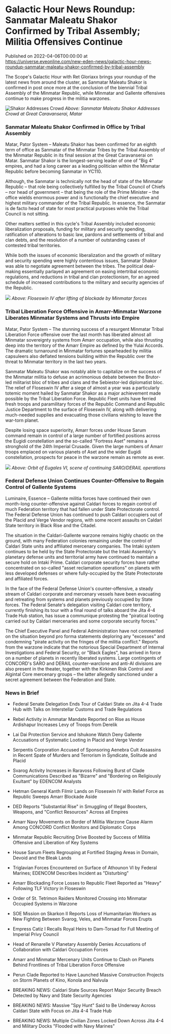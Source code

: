 # Galactic Hour News Roundup: Sanmatar Maleatu Shakor Confirmed by Tribal Assembly; Militia Offensives Continue 
Published on 2022-04-06T00:00:00 at https://universe.eveonline.com/new-eden-news/galactic-hour-news-roundup-sanmatar-maleatu-shakor-confirmed-by-tribal-assembly

The Scope's Galactic Hour with Ret Gloriaxx brings your roundup of the latest news from around the cluster, as Sanmatar Maleatu Shakor is confirmed in post once more at the conclusion of the biennial Tribal Assembly of the Minmatar Republic, while Minmatar and Gallente offensives continue to make progress in the militia warzones.

![Shakor Addresses Crowd](//images.ctfassets.net/1gqwxa4vbed9/7CL6U8afQF0BNwA70L8N5h/faac4634ad4c58663132ddd6ee681391/Shakor_Great_Caravanserai.png)
*Above: Sanmatar Maleatu Shakor Addresses Crowd at Great Caravanserai, Matar*

### Sanmatar Maleatu Shakor Confirmed in Office by Tribal Assembly

Matar, Pator System – Maleatu Shakor has been confirmed for an eighth term of office as Sanmatar of the Minmatar Tribes by the Tribal Assembly of the Minmatar Republic in its final session at the Great Caravanserai on Matar. Sanmatar Shakor is the longest-serving leader of one of "Big 4" empires, and had a long career as a leading politician within the Minmatar Republic before becoming Sanmatar in YC110.

Although, the Sanmatar is technically not the head of state of the Minmatar Republic – that role being collectively fulfilled by the Tribal Council of Chiefs – nor head of government – that being the role of the Prime Minister – the office wields enormous power and is functionally the chief executive and highest military commander of the Tribal Republic. In essence, the Sanmatar is de facto head of state for most practical purposes while the Tribal Council is not sitting.

Other matters settled in this cycle's Tribal Assembly included economic liberalization proposals, funding for military and security spending, ratification of alterations to basic law, pardons and settlements of tribal and clan debts, and the resolution of a number of outstanding cases of contested tribal territories. 

While both the issues of economic liberalization and the growth of military and security spending were highly contentious issues, Sanmatar Shakor was able to negotiate agreement between the tribes. The political deal-making essentially parlayed an agreement on easing intertribal economic regulations, and reductions in tribal and clan protectionism, for an agreed schedule of increased contributions to the military and security agencies of the Republic.

![](https://web.ccpgamescdn.com/fiction/eveonline/worldnews/images/floseswin_IV_orbit.png)
*Above: Floseswin IV after lifting of blockade by Minmatar forces*

### Tribal Liberation Force Offensive in Amarr-Minmatar Warzone Liberates Minmatar Systems and Thrusts into Empire

Matar, Pator System – The stunning success of a resurgent Minmatar Tribal Liberation Force offensive over the last month has liberated almost all Minmatar sovereignty systems from Amarr occupation, while also thrusting deep into the territory of the Amarr Empire as defined by the Yulai Accords. The dramatic turnaround in Minmatar fortunes spearheaded by militia capsuleers also deflated tensions building within the Republic over the threat to Minmatar territory in the last two years. 

Sanmatar Maleatu Shakor was notably able to capitalize on the success of the Minmatar militia to defuse an acrimonious debate between the Brutor-led militarist bloc of tribes and clans and the Sebiestor-led diplomatist bloc. The relief of Floseswin IV after a siege of almost a year was a particularly totemic moment hailed by Sanmatar Shakor as a major achievement made possible by the Tribal Liberation Force. Republic Fleet units have ferried fresh troops and paramilitary forces of the Republic Command and Republic Justice Department to the surface of Floseswin IV, along with delivering much-needed supplies and evacuating those civilians wishing to leave the war-torn planet.

Despite losing space superiority, Amarr forces under House Sarum command remain in control of a large number of fortified positions across the Eugidi constellation and the so-called "Fortress Aset" remains a stronghold of the 24th Imperial Crusade. Given the large numbers of Amarr troops emplaced on various planets of Aset and the wider Eugidi constellation, prospects for peace in the warzone remain as remote as ever.

![](https://web.ccpgamescdn.com/fiction/eveonline/worldnews/images/eugales_VI_orbit.png)
*Above: Orbit of Eugales VI, scene of continuing SARO/DERAIL operations*

### Federal Defense Union Continues Counter-Offensive to Regain Control of Gallente Systems

Luminaire, Essence – Gallente militia forces have continued their own month-long counter-offensive against Caldari forces to regain control of much Federation territory that had fallen under State Protectorate control. The Federal Defense Union has continued to push Caldari occupiers out of the Placid and Verge Vendor regions, with some recent assaults on Caldari State territory in Black Rise and the Citadel. 

The situation in the Caldari-Gallente warzone remains highly chaotic on the ground, with many Federation colonies remaining under the control of Caldari State units and affiliated mercenary companies. The Intaki system continues to be held by the State Protectorate but the Intaki Assembly's planetary defense units and territorial army have continued to maintain a secure hold on Intaki Prime. Caldari corporate security forces have rather concentrated on so-called "asset reclamation operations" on planets with less developed defenses or where fully-occupied by the State Protectorate and affiliated forces.

In the face of the Federal Defense Union's counter-offensive, a steady stream of Caldari corporate and mercenary vessels have been evacuating and retreating from systems and planets previously occupied by State forces. The Federal Senate's delegation visiting Caldari core territory, currently finishing its tour with a final round of talks aboard the Jita 4-4 Trade Hub station, has issue a communique protesting the "piratical looting carried out by Caldari mercenaries and some corporate security forces."

The Chief Executive Panel and Federal Administration have not commented on the situation beyond pro forma statements deploring any "excesses" and condemning "pirate activity on the fringes of the militia conflict." Reports from the warzone indicate that the notorious Special Department of Internal Investigations and Federal Security, or "Black Eagles", has arrived in force on a number of planets in recently liberated systems. Large contingents of CONCORD's SARO and DERAIL counter-warclone and anti-AI divisions are also present in the theater, together with the Kirkinen Risk Control and Algintal Core mercenary groups – the latter allegedly sanctioned under a secret agreement between the Federation and State.

### News in Brief

- Federal Senate Delegation Ends Tour of Caldari State on Jita 4-4 Trade Hub with Talks on Interstellar Customs and Trade Regulations

- Rebel Activity in Ammatar Mandate Reported on Rise as House Ardishapur Increases Levy of Troops from Derelik

- Lai Dai Protection Service and Ishukone Watch Deny Gallente Accusations of Systematic Looting in Placid and Verge Vendor

- Serpentis Corporation Accused of Sponsoring Aenebra Cult Assassins in Recent Spate of Murders and Terrorism in Syndicate, Solitude and Placid

- Svarog Activity Increases in Raravoss Following Burst of Clade Communications Described as "Bizarre" and "Bordering on Religiously Exultant" by EDENCOM Analysts

- Hetman General Kanth Filmir Lands on Floseswin IV with Relief Force as Republic Sweeps Amarr Blockade Aside

- DED Reports "Substantial Rise" in Smuggling of Illegal Boosters, Weapons, and "Conflict Resources" Across all Empires

- Amarr Navy Movements on Border of Militia Warzone Cause Alarm Among CONCORD Conflict Monitors and Diplomatic Corps

- Minmatar Republic Recruiting Drive Boosted by Success of Militia Offensive and Liberation of Key Systems

- House Sarum Fleets Regrouping at Fortified Staging Areas in Domain, Devoid and the Bleak Lands

- Triglavian Forces Encountered on Surface of Athounon VI by Federal Marines; EDENCOM Describes Incident as "Disturbing" 

- Amarr Blockading Force Losses to Republic Fleet Reported as "Heavy" Following TLF Victory in Floseswin

- Order of St. Tetrimon Raiders Monitored Crossing into Minmatar Occupied Systems in Warzone

- SOE Mission on Skarkon II Reports Loss of Humanitarian Workers as New Fighting Between Svarog, Veles, and Minmatar Forces Erupts

- Empress Catiz I Recalls Royal Heirs to Dam-Torsad for Full Meeting of Imperial Privy Council

- Head of Renarelle V Planetary Assembly Denies Accusations of Collaboration with Caldari Occupation Forces

- Amarr and Minmatar Mercenary Units Continue to Clash on Planets Behind Frontlines of Tribal Liberation Force Offensive

- Perun Clade Reported to Have Launched Massive Construction Projects on Storm Planets of Kino, Konola and Nalvula

- BREAKING NEWS: Caldari State Sources Report Major Security Breach Detected by Navy and State Security Agencies

- BREAKING NEWS: Massive "Spy Hunt" Said to Be Underway Across Caldari State with Focus on Jita 4-4 Trade Hub

- BREAKING NEWS: Multiple Civilian Zones Locked Down Across Jita 4-4 and Military Docks "Flooded with Navy Marines"
